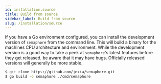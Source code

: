```yaml
---
id: installation.source
title: Build from source
sidebar_label: Build from source
slug: /installation/source
---
```


If you have a Go environment configured, you can install the development version of `semaphore` from
the command line. This will build a binary for the machines CPU architecture and environment.
While the development version is a good way to take a peek at
`semaphore`'s latest features before they get released, be aware that it
may have bugs. Officially released versions will generally be more
stable.

```sh
$ git clone https://github.com/jexia/semaphore.git
$ go build -o semaphore ./cmd/semaphore
```